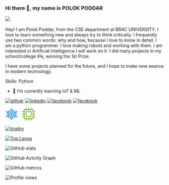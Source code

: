 ### Hi there 👋, my name is POLOK PODDAR
![](https://scontent.fjsr8-1.fna.fbcdn.net/v/t39.30808-6/280091331_1367664260383947_8898843569986027830_n.jpg?stp=dst-jpg_p180x540&_nc_cat=107&ccb=1-6&_nc_sid=730e14&_nc_eui2=AeEEPRehWdhuud5F96DQmkID8P8f4sXaLUfw_x_ixdotR_MTwIFYBdg0A_fKsc20mQnDVaS_pR8oVBz2PpMCs6rX&_nc_ohc=wTHxZbt4o9kAX_H3ZLb&_nc_ht=scontent.fjsr8-1.fna&oh=00_AT8ZVqMPFFAFKr9WmSN1AdYJszDaNHuy-X0iXrJ69Qbzfw&oe=627A81D2)

Hey! I am Polok Poddar, from the CSE department at BRAC UNIVERSITY. I love to learn something new and always try to think critically. I frequently use two common words: why and how, because I love to know in detail. I am a python programmer. I love making robots and working with them. I am interested in Artificial intelligence I will work on it.
I did many projects in my school/college life, winning the 1st Prize.

I have some projects planned for the future, and I hope to make new seance in modern technology.

Skills: Python

- 🌱 I’m currently learning IoT & ML 


[<img src='https://cdn.jsdelivr.net/npm/simple-icons@3.0.1/icons/github.svg' alt='github' height='40'>](https://github.com/https://github.com/proloypoddar)  [<img src='https://cdn.jsdelivr.net/npm/simple-icons@3.0.1/icons/linkedin.svg' alt='linkedin' height='40'>](https://www.linkedin.com/in/https://www.linkedin.com/in/polok-poddar-59b5b7221//)  [<img src='https://cdn.jsdelivr.net/npm/simple-icons@3.0.1/icons/facebook.svg' alt='facebook' height='40'>](https://www.facebook.com/https://www.facebook.com/iamproloy9/)  [<img src='https://cdn.jsdelivr.net/npm/simple-icons@3.0.1/icons/facebook.svg' alt='facebook' height='40'>](https://www.facebook.com/iamproloy/)  

<a href='https://archiveprogram.github.com/'><img src='https://raw.githubusercontent.com/acervenky/animated-github-badges/master/assets/acbadge.gif' width='40' height='40'></a> <a href='https://docs.github.com/en/developers'><img src='https://raw.githubusercontent.com/acervenky/animated-github-badges/master/assets/devbadge.gif' width='40' height='40'></a> 

[![trophy](https://github-profile-trophy.vercel.app/?username=https://github.com/proloypoddar)](https://github.com/ryo-ma/github-profile-trophy)

[![Top Langs](https://github-readme-stats.vercel.app/api/top-langs/?username=https://github.com/proloypoddar)](https://github.com/anuraghazra/github-readme-stats)

![GitHub stats](https://github-readme-stats.vercel.app/api?username=https://github.com/proloypoddar&show_icons=true)  

![GitHub Activity Graph](https://activity-graph.herokuapp.com/graph?username=https://github.com/proloypoddar)  

![GitHub metrics](https://metrics.lecoq.io/https://github.com/proloypoddar)  

![Profile views](https://gpvc.arturio.dev/https://github.com/proloypoddar)  
